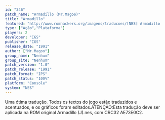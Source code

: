 ```yaml
---
id: "346"
patch_name: "Armadillo (Mr.Magoo)"
title: "Armadillo"
featured: "http://www.romhackers.org/imagens/traducoes/[NES] Armadillo - Mr.Magoo - 1.png"
type: ["Ação","Plataforma"]
players: 2
developer: "IGS"
publisher: "IGS"
release_date: "1991"
author: ["Mr.Magoo"]
group_name: "Nenhum"
group_site: "Nenhum"
patch_version: "1.0"
patch_release: "1991"
patch_format: "IPS"
patch_status: "100%"
platform: "Console"
system: "NES"
---
```


Uma ótima tradução. Todos os textos do jogo estão traduzidos e acentuados, e os gráficos foram editados.ATENÇÃO:Esta tradução deve ser aplicada na ROM original Armadillo (J).nes, com CRC32 AE73E0C2.